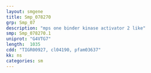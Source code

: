```yaml
---
layout: smgene
title: Smp_078270
grp: Smp_07
description: "mps one binder kinase activator 2 like"
smp: Smp_078270.1
uniprot: "G4VTG7"
length:  1035
cdd: "TIGR00927, cl04190, pfam03637"
kk: ns
categories: sm
---
```

